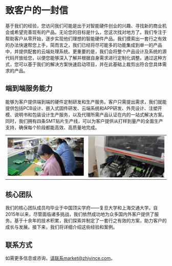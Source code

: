 # 致客户的一封信

基于我们的经验，您访问我们可能是出于对智能硬件创业的兴趣、寻找新的商业机会或希望完善现有的产品。无论您的目标是什么，您这次找对地方了。我们专注于帮助客户从零开始，逐步实现他们理想的智能硬件产品。我们摸索出一套行之有效的办法快速帮您上手，简而言之，我们已经将尽可能多的功能集成到单一的产品中，并提供配套的云端处理系统。更重要的是，我们会将整个产品设计及系统的源代码开放给您，以便您能够深入了解并根据自身需求进行定制化调整。通过这种方式，您可以基于我们的解决方案快速启动项目，并在此基础上裁剪出符合您具体需求的产品。

## 端到端服务能力

能够为客户提供端到端的硬件定制研发和生产服务。客户只需提出需求，我们就能提供包括PCB设计、嵌入式固件研发、云端系统和APP研发、外壳设计、注塑开模、说明书和包装设计生产服务，以及代理所需产品认证在内的一站式解决方案。同时，我们拥有四条SMT贴片生产线，可以为客户提供从打样到量产的全面生产支持，确保每个阶段都能高效、高质量地完成。

<table>
  <tr>
    <td><img src="./images/a1.jpg" alt="Our Factory" width="400"/></td>
    <td><img src="./images/a2.jpg" alt="Our Production Line" width="400"/></td>
  </tr>
</table>

## 核心团队

我们的核心团队成员均毕业于中国顶尖学府——复旦大学和上海交通大学。自2015年以来，尽管面临诸多挑战，我们依然成功地为众多国内外客户提供了服务。基于十余年的技术积累，我们探索并制定了一套行之有效的方案，助力客户的成长与发展。接下来，我们将详细介绍这些经验和案例。

## 联系方式

如需更多信息或咨询，请联系market@zhiyince.com。